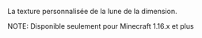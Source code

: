 La texture personnalisée de la lune de la dimension.

NOTE: Disponible seulement pour Minecraft 1.16.x et plus